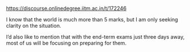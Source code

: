 https://discourse.onlinedegree.iitm.ac.in/t/172246

I know that the world is much more than 5 marks, but I am only seeking clarity on the situation.</p>
<p>I’d also like to mention that with the end-term exams just three days away, most of us will be focusing on preparing for them.